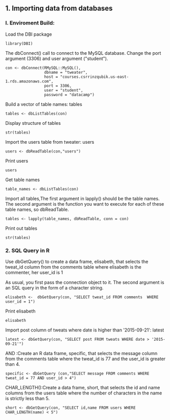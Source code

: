 ## 1. Importing data from databases 
### I. Enviroment Build:
Load the DBI package
```
library(DBI)
```
The dbConnect() call to connect to the MySQL database. Change the port argument (3306) and user argument ("student").
```
con <- dbConnect(RMySQL::MySQL(), 
                 dbname = "tweater", 
                 host = "courses.csrrinzqubik.us-east-1.rds.amazonaws.com", 
                 port = 3306,
                 user = "student",
                 password = "datacamp")
```
Build a vector of table names: tables
```
tables <- dbListTables(con)
```

Display structure of tables
```
str(tables)
```
Import the users table from tweater: users
```
users <- dbReadTable(con,"users")
```

Print users
```
users
```
Get table names
```
table_names <- dbListTables(con)
```
Import all tables,The first argument in lapply() should be the table names. The second argument is the function you want to execute for each of these table names, so dbReadTable.
```
tables <- lapply(table_names, dbReadTable, conn = con)
```
Print out tables
```
str(tables)
```
### 2. SQL Query in R

 Use dbGetQuery() to create a data frame, elisabeth, that selects the tweat_id column from the comments table where elisabeth is the commenter, her user_id is 1
 
 As usual, you first pass the connection object to it. The second argument is an SQL query in the form of a character string. 
 
```
elisabeth <-  dbGetQuery(con, "SELECT tweat_id FROM comments  WHERE user_id = 1")
```
Print elisabeth
```
elisabeth
```
Import post column of tweats where date is higher than '2015-09-21': latest
```
latest <- dbGetQuery(con, "SELECT post FROM tweats WHERE date > '2015-09-21'")
```
AND :Create an R data frame, specific, that selects the message column from the comments table where the tweat_id is 77 and the user_id is greater than 4.
```
specific <- dbGetQuery (con,"SELECT message FROM comments WHERE tweat_id = 77 AND user_id > 4")
```
CHAR_LENGTH():Create a data frame, short, that selects the id and name columns from the users table where the number of characters in the name is strictly less than 5.
```
short <- dbGetQuery(con, "SELECT id,name FROM users WHERE CHAR_LENGTH(name) < 5")
```
